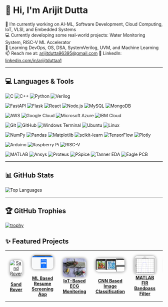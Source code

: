 # 👋 Hi, I'm Arijit Dutta

🌱 I’m currently working on AI-ML, Software Development, Cloud Computing, IoT, VLSI, and Embedded Systems  
💻 Currently developing some real-world projects: Water Monitoring System, RISC-V ML Accelerator  
🧠 Learning DevOps, OS, DSA, SystemVerilog, UVM, and Machine Learning  
📫 Reach me at: arijitdutta96395@gmail.com
🔗 LinkedIn: [linkedin.com/in/arijitduttaa1](https://www.linkedin.com/in/arijitduttaa1)  

---

## 💻 Languages & Tools

![C](https://img.shields.io/badge/C-A8B9CC?style=flat&logo=c&logoColor=white)
![C++](https://img.shields.io/badge/C++-00599C?style=flat&logo=c%2B%2B&logoColor=white)
![Python](https://img.shields.io/badge/Python-3776AB?style=flat&logo=python&logoColor=white)
![Verilog](https://img.shields.io/badge/Verilog-FF6600?style=flat)

![FastAPI](https://img.shields.io/badge/FastAPI-005571?style=flat&logo=fastapi)
![Flask](https://img.shields.io/badge/Flask-000000?style=flat&logo=flask&logoColor=white)
![React](https://img.shields.io/badge/React-20232A?style=flat&logo=react)
![Node.js](https://img.shields.io/badge/Node.js-339933?style=flat&logo=node.js&logoColor=white)
![MySQL](https://img.shields.io/badge/MySQL-4479A1?style=flat&logo=mysql&logoColor=white)
![MongoDB](https://img.shields.io/badge/MongoDB-47A248?style=flat&logo=mongodb&logoColor=white)

![AWS](https://img.shields.io/badge/AWS-232F3E?style=flat&logo=amazon-aws&logoColor=white)
![Google Cloud](https://img.shields.io/badge/Google%20Cloud-4285F4?style=flat&logo=google-cloud&logoColor=white)
![Microsoft Azure](https://img.shields.io/badge/Azure-0078D4?style=flat&logo=microsoft-azure&logoColor=white)
![IBM Cloud](https://img.shields.io/badge/IBM%20Cloud-1F70C1?style=flat&logo=ibmcloud&logoColor=white)

![Git](https://img.shields.io/badge/Git-F05032?style=flat&logo=git&logoColor=white)
![GitHub](https://img.shields.io/badge/GitHub-181717?style=flat&logo=github&logoColor=white)
![Windows Terminal](https://img.shields.io/badge/Windows%20Terminal-4D4D4D?style=flat&logo=windows-terminal&logoColor=white)
![Ubuntu](https://img.shields.io/badge/Ubuntu-E95420?style=flat&logo=ubuntu&logoColor=white)
![Linux](https://img.shields.io/badge/Linux-FCC624?style=flat&logo=linux&logoColor=black)

![NumPy](https://img.shields.io/badge/NumPy-013243?style=flat&logo=numpy&logoColor=white)
![Pandas](https://img.shields.io/badge/Pandas-150458?style=flat&logo=pandas&logoColor=white)
![Matplotlib](https://img.shields.io/badge/Matplotlib-11557C?style=flat)
![scikit-learn](https://img.shields.io/badge/scikit--learn-F7931E?style=flat&logo=scikit-learn&logoColor=white)
![TensorFlow](https://img.shields.io/badge/TensorFlow-FF6F00?style=flat&logo=tensorflow&logoColor=white)
![Plotly](https://img.shields.io/badge/Plotly-3F4F75?style=flat&logo=plotly&logoColor=white)

![Arduino](https://img.shields.io/badge/Arduino-00979D?style=flat&logo=arduino&logoColor=white)
![Raspberry Pi](https://img.shields.io/badge/Raspberry%20Pi-C51A4A?style=flat&logo=raspberry-pi&logoColor=white)
![RISC-V](https://img.shields.io/badge/RISC--V-002654?style=flat&logo=riscv&logoColor=white)

![MATLAB](https://img.shields.io/badge/MATLAB-0076A8?style=flat&logo=MathWorks&logoColor=white)
![Ansys](https://img.shields.io/badge/ANSYS-FFB71B?style=flat)
![Proteus](https://img.shields.io/badge/Proteus-004080?style=flat)
![PSpice](https://img.shields.io/badge/PSpice-8A1538?style=flat)
![Tanner EDA](https://img.shields.io/badge/Tanner%20EDA-007ACC?style=flat)
![Eagle PCB](https://img.shields.io/badge/Eagle%20PCB-F27B21?style=flat)


---

## 📊 GitHub Stats

![Top Languages](https://github-readme-stats.vercel.app/api/top-langs/?username=ArijitDutta96395&layout=compact&langs_count=6&theme=default)

---

## 🏆 GitHub Trophies
[![trophy](https://github-profile-trophy.vercel.app/?username=ArijitDutta96395&theme=radical&no-frame=true&row=1)](https://github.com/ryo-ma/github-profile-trophy)

## ✨ Featured Projects
<table>
  <tr>
    <td align="center" style="padding: 15px;">
      <a href="https://github.com/ArijitDutta96395/Kshitij-2025-bots">
        <img src="https://github.com/ArijitDutta96395/Kshitij-2025-bots/blob/main/images/img2.png?raw=true" 
             alt="Sand Rover" width="200" 
             style="border-radius: 10px; box-shadow: 0px 0px 10px gray;" />
      </a>
      <br/><br/>
      <a href="https://github.com/ArijitDutta96395/Kshitij-2025-bots"><b>Sand Rover</b></a>
    </td>
    <td align="center" style="padding: 15px;">
      <a href="https://github.com/ArijitDutta96395/Resume-Screening-App">
        <img src="https://github.com/ArijitDutta96395/Resume-Screening-App/blob/main/pic2.png?raw=true" 
             alt="Resume Upload" width="200" 
             style="border-radius: 10px; box-shadow: 0px 0px 10px gray;" />
      </a>
      <br/><br/>
      <a href="https://github.com/ArijitDutta96395/Resume-Screening-App"><b>ML Based Resume Screening App</b></a>
    </td>
    <td align="center" style="padding: 15px;">
      <a href="https://github.com/ArijitDutta96395/IoT-Based-ECG-Monitoring-with-AD8232-ECG-Sensor-ESP32">
        <img src="https://github.com/ArijitDutta96395/IoT-Based-ECG-Monitoring-with-AD8232-ECG-Sensor-ESP32/blob/main/ecgbreadboard.jpg?raw=true" 
             alt="ECG Breadboard Setup" width="200" 
             style="border-radius: 10px; box-shadow: 0px 0px 10px gray;" />
      </a>
      <br/>
      <a href="https://github.com/ArijitDutta96395/IoT-Based-ECG-Monitoring-with-AD8232-ECG-Sensor-ESP32"><b>IoT-Based ECG Monitoring</b></a>
    </td>
    <td align="center" style="padding: 15px;">
      <a href="https://github.com/ArijitDutta96395/Edunet-Project-1">
        <img src="https://github.com/ArijitDutta96395/Edunet-Project-1/blob/main/pic4.png?raw=true" 
             alt="Edunet Project Output" width="200" 
             style="border-radius: 10px; box-shadow: 0px 0px 10px gray;" />
      </a>
      <br/><br/>
      <a href="https://github.com/ArijitDutta96395/Edunet-Project-1"><b>CNN Based Image Classification</b></a>
    </td>
    <td align="center" style="padding: 15px;">
      <a href="https://github.com/ArijitDutta96395/MATLAB_PROJECT">
        <img src="https://raw.githubusercontent.com/ArijitDutta96395/MATLAB_PROJECT/master/pic1.png" 
             alt="MATLAB ECG Output" width="200" 
             style="border-radius: 10px; box-shadow: 0px 0px 10px gray;" />
      </a>
      <br/>
      <a href="https://github.com/ArijitDutta96395/MATLAB_PROJECT"><b>MATLAB FIR Bandpass Filter</b></a>
    </td>
    <td align="center" style="padding: 15px;">
      <a href="https://github.com/ArijitDutta96395/Core_Electronics_MINI_Project">
        <img src="https://raw.githubusercontent.com/ArijitDutta96395/Core_Electronics_MINI_Project/main/pic.png" 
             alt="Audio Amplifier Circuit" width="200" 
             style="border-radius: 10px; box-shadow: 0px 0px 10px gray;" />
      </a>
      <br/><br/>
      <a href="https://github.com/ArijitDutta96395/Core_Electronics_MINI_Project"><b>Core Electronics Project</b></a>
    </td>
  </tr>
</table>


